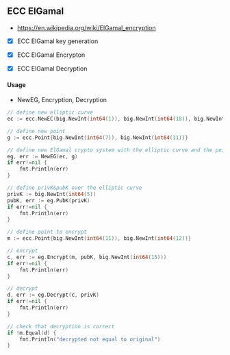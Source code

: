 ## ECC ElGamal
- https://en.wikipedia.org/wiki/ElGamal_encryption

- [x] ECC ElGamal key generation
- [x] ECC ElGamal Encrypton
- [x] ECC ElGamal Decryption


#### Usage
- NewEG, Encryption, Decryption
```go
// define new elliptic curve
ec := ecc.NewEC(big.NewInt(int64(1)), big.NewInt(int64(18)), big.NewInt(int64(19)))

// define new point
g := ecc.Point{big.NewInt(int64(7)), big.NewInt(int64(11))}

// define new ElGamal crypto system with the elliptic curve and the point
eg, err := NewEG(ec, g)
if err!=nil {
	fmt.Println(err)
}

// define privK&pubK over the elliptic curve
privK := big.NewInt(int64(5))
pubK, err := eg.PubK(privK)
if err!=nil {
	fmt.Println(err)
}

// define point to encrypt
m := ecc.Point{big.NewInt(int64(11)), big.NewInt(int64(12))}

// encrypt
c, err := eg.Encrypt(m, pubK, big.NewInt(int64(15)))
if err!=nil {
	fmt.Println(err)
}

// decrypt
d, err := eg.Decrypt(c, privK)
if err!=nil {
	fmt.Println(err)
}

// check that decryption is correct
if !m.Equal(d) {
	fmt.Println("decrypted not equal to original")
}
```
